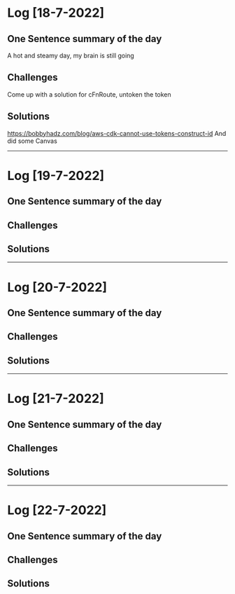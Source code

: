 # Log [18-7-2022]

## One Sentence summary of the day
A hot and steamy day, my brain is still going

## Challenges
Come up with a solution for cFnRoute, untoken the token

## Solutions
https://bobbyhadz.com/blog/aws-cdk-cannot-use-tokens-construct-id
And did some Canvas 

____

# Log [19-7-2022]

## One Sentence summary of the day

## Challenges

## Solutions


____

# Log [20-7-2022]

## One Sentence summary of the day

## Challenges

## Solutions

____

# Log [21-7-2022]

## One Sentence summary of the day

## Challenges

## Solutions

____

# Log [22-7-2022]

## One Sentence summary of the day

## Challenges

## Solutions


